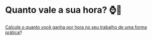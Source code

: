 # Quanto vale a sua hora? ⌚💸

[Calcule o quanto você ganha por hora no seu trabalho de uma forma prática!](link)!